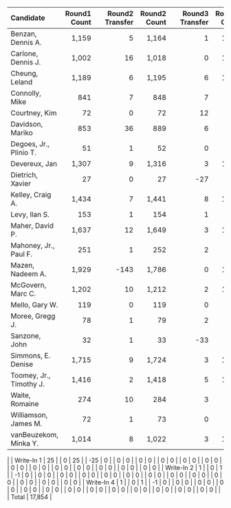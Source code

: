 |               Candidate | Round1 Count |   | Round2 Transfer | Round2 Count |   | Round3 Transfer | Round3 Count |   | Round4 Transfer | Round4 Count |   | Round5 Transfer | Round5 Count |   | Round6 Transfer | Round6 Count |   | Round7 Transfer | Round7 Count |   | Round8 Transfer | Round8 Count |   | Round9 Transfer | Round9 Count |   | Round10 Transfer | Round10 Count |   | Round11 Transfer | Round11 Count |   | Round12 Transfer | Round12 Count |   | Round13 Transfer | Round13 Count |   | Round14 Transfer | Round14 Count |   | Round15 Transfer | Round15 Count |
|:------------------------|-------------:|--:|----------------:|-------------:|--:|----------------:|-------------:|--:|----------------:|-------------:|--:|----------------:|-------------:|--:|----------------:|-------------:|--:|----------------:|-------------:|--:|----------------:|-------------:|--:|----------------:|-------------:|--:|-----------------:|--------------:|--:|-----------------:|--------------:|--:|-----------------:|--------------:|--:|-----------------:|--------------:|--:|-----------------:|--------------:|--:|-----------------:|--------------:|
|       Benzan, Dennis A. |        1,159 |   |               5 |        1,164 |   |               1 |        1,165 |   |               2 |        1,167 |   |               8 |        1,175 |   |               6 |        1,181 |   |               3 |        1,184 |   |               5 |        1,189 |   |               4 |        1,193 |   |               16 |         1,209 |   |               34 |         1,243 |   |               44 |         1,287 |   |               64 |         1,351 |   |           -1,351 |             0 |   |                0 |             0 |
|      Carlone, Dennis J. |        1,002 |   |              16 |        1,018 |   |               0 |        1,018 |   |               2 |        1,020 |   |               3 |        1,023 |   |               0 |        1,023 |   |               4 |        1,027 |   |              11 |        1,038 |   |              10 |        1,048 |   |                2 |         1,050 |   |               18 |         1,068 |   |              261 |         1,329 |   |              142 |         1,471 |   |              135 |         1,606 |   |              180 |         1,786 |
|          Cheung, Leland |        1,189 |   |               6 |        1,195 |   |               6 |        1,201 |   |               2 |        1,203 |   |               3 |        1,206 |   |               8 |        1,214 |   |               1 |        1,215 |   |               5 |        1,220 |   |              11 |        1,231 |   |               12 |         1,243 |   |               23 |         1,266 |   |               54 |         1,320 |   |              174 |         1,494 |   |              212 |         1,706 |   |               80 |         1,786 |
|          Connolly, Mike |          841 |   |               7 |          848 |   |               7 |          855 |   |               5 |          860 |   |               5 |          865 |   |               1 |          866 |   |               3 |          869 |   |               6 |          875 |   |              32 |          907 |   |               13 |           920 |   |               34 |           954 |   |             -954 |             0 |   |                0 |             0 |   |                0 |             0 |   |                0 |             0 |
|           Courtney, Kim |           72 |   |               0 |           72 |   |              12 |           84 |   |               0 |           84 |   |               0 |           84 |   |               0 |           84 |   |             -84 |            0 |   |               0 |            0 |   |               0 |            0 |   |                0 |             0 |   |                0 |             0 |   |                0 |             0 |   |                0 |             0 |   |                0 |             0 |   |                0 |             0 |
|        Davidson, Mariko |          853 |   |              36 |          889 |   |               6 |          895 |   |               6 |          901 |   |               1 |          902 |   |               3 |          905 |   |               9 |          914 |   |               7 |          921 |   |              25 |          946 |   |                2 |           948 |   |               72 |         1,020 |   |              121 |         1,141 |   |           -1,141 |             0 |   |                0 |             0 |   |                0 |             0 |
|  Degoes, Jr., Plinio T. |           51 |   |               1 |           52 |   |               0 |           52 |   |             -52 |            0 |   |               0 |            0 |   |               0 |            0 |   |               0 |            0 |   |               0 |            0 |   |               0 |            0 |   |                0 |             0 |   |                0 |             0 |   |                0 |             0 |   |                0 |             0 |   |                0 |             0 |   |                0 |             0 |
|           Devereux, Jan |        1,307 |   |               9 |        1,316 |   |               3 |        1,319 |   |               7 |        1,326 |   |               2 |        1,328 |   |               1 |        1,329 |   |              15 |        1,344 |   |               5 |        1,349 |   |              16 |        1,365 |   |               13 |         1,378 |   |               30 |         1,408 |   |              189 |         1,597 |   |              184 |         1,781 |   |                5 |         1,786 |   |                0 |         1,786 |
|        Dietrich, Xavier |           27 |   |               0 |           27 |   |             -27 |            0 |   |               0 |            0 |   |               0 |            0 |   |               0 |            0 |   |               0 |            0 |   |               0 |            0 |   |               0 |            0 |   |                0 |             0 |   |                0 |             0 |   |                0 |             0 |   |                0 |             0 |   |                0 |             0 |   |                0 |             0 |
|        Kelley, Craig A. |        1,434 |   |               7 |        1,441 |   |               8 |        1,449 |   |               1 |        1,450 |   |               3 |        1,453 |   |               4 |        1,457 |   |               2 |        1,459 |   |              11 |        1,470 |   |               9 |        1,479 |   |               14 |         1,493 |   |               11 |         1,504 |   |               45 |         1,549 |   |               83 |         1,632 |   |              104 |         1,736 |   |               50 |         1,786 |
|           Levy, Ilan S. |          153 |   |               1 |          154 |   |               1 |          155 |   |               3 |          158 |   |               3 |          161 |   |               0 |          161 |   |               5 |          166 |   |              21 |          187 |   |            -187 |            0 |   |                0 |             0 |   |                0 |             0 |   |                0 |             0 |   |                0 |             0 |   |                0 |             0 |   |                0 |             0 |
|         Maher, David P. |        1,637 |   |              12 |        1,649 |   |               3 |        1,652 |   |               2 |        1,654 |   |               2 |        1,656 |   |               8 |        1,664 |   |               2 |        1,666 |   |              12 |        1,678 |   |               6 |        1,684 |   |               56 |         1,740 |   |                3 |         1,743 |   |               19 |         1,762 |   |               24 |         1,786 |   |                0 |         1,786 |   |                0 |         1,786 |
|   Mahoney, Jr., Paul F. |          251 |   |               1 |          252 |   |               2 |          254 |   |               1 |          255 |   |               0 |          255 |   |               3 |          258 |   |               2 |          260 |   |              11 |          271 |   |               5 |          276 |   |             -276 |             0 |   |                0 |             0 |   |                0 |             0 |   |                0 |             0 |   |                0 |             0 |   |                0 |             0 |
|        Mazen, Nadeem A. |        1,929 |   |            -143 |        1,786 |   |               0 |        1,786 |   |               0 |        1,786 |   |               0 |        1,786 |   |               0 |        1,786 |   |               0 |        1,786 |   |               0 |        1,786 |   |               0 |        1,786 |   |                0 |         1,786 |   |                0 |         1,786 |   |                0 |         1,786 |   |                0 |         1,786 |   |                0 |         1,786 |   |                0 |         1,786 |
|       McGovern, Marc C. |        1,202 |   |              10 |        1,212 |   |               2 |        1,214 |   |               0 |        1,214 |   |               5 |        1,219 |   |               5 |        1,224 |   |               1 |        1,225 |   |               4 |        1,229 |   |               3 |        1,232 |   |               18 |         1,250 |   |               18 |         1,268 |   |               56 |         1,324 |   |               80 |         1,404 |   |              267 |         1,671 |   |              115 |         1,786 |
|          Mello, Gary W. |          119 |   |               0 |          119 |   |               0 |          119 |   |               1 |          120 |   |              14 |          134 |   |               4 |          138 |   |               8 |          146 |   |            -146 |            0 |   |               0 |            0 |   |                0 |             0 |   |                0 |             0 |   |                0 |             0 |   |                0 |             0 |   |                0 |             0 |   |                0 |             0 |
|         Moree, Gregg J. |           78 |   |               1 |           79 |   |               2 |           81 |   |               1 |           82 |   |               1 |           83 |   |             -83 |            0 |   |               0 |            0 |   |               0 |            0 |   |               0 |            0 |   |                0 |             0 |   |                0 |             0 |   |                0 |             0 |   |                0 |             0 |   |                0 |             0 |   |                0 |             0 |
|           Sanzone, John |           32 |   |               1 |           33 |   |             -33 |            0 |   |               0 |            0 |   |               0 |            0 |   |               0 |            0 |   |               0 |            0 |   |               0 |            0 |   |               0 |            0 |   |                0 |             0 |   |                0 |             0 |   |                0 |             0 |   |                0 |             0 |   |                0 |             0 |   |                0 |             0 |
|      Simmons, E. Denise |        1,715 |   |               9 |        1,724 |   |               3 |        1,727 |   |               3 |        1,730 |   |               5 |        1,735 |   |              17 |        1,752 |   |               5 |        1,757 |   |               4 |        1,761 |   |               6 |        1,767 |   |               12 |         1,779 |   |                7 |         1,786 |   |                0 |         1,786 |   |                0 |         1,786 |   |                0 |         1,786 |   |                0 |         1,786 |
| Toomey, Jr., Timothy J. |        1,416 |   |               2 |        1,418 |   |               5 |        1,423 |   |               0 |        1,423 |   |               0 |        1,423 |   |               4 |        1,427 |   |               2 |        1,429 |   |               5 |        1,434 |   |              17 |        1,451 |   |               64 |         1,515 |   |                6 |         1,521 |   |               38 |         1,559 |   |               41 |         1,600 |   |              186 |         1,786 |   |                0 |         1,786 |
|          Waite, Romaine |          274 |   |              10 |          284 |   |               3 |          287 |   |               2 |          289 |   |               7 |          296 |   |               1 |          297 |   |               2 |          299 |   |               4 |          303 |   |              12 |          315 |   |                6 |           321 |   |             -321 |             0 |   |                0 |             0 |   |                0 |             0 |   |                0 |             0 |   |                0 |             0 |
|    Williamson, James M. |           72 |   |               1 |           73 |   |               0 |           73 |   |               2 |           75 |   |             -75 |            0 |   |               0 |            0 |   |               0 |            0 |   |               0 |            0 |   |               0 |            0 |   |                0 |             0 |   |                0 |             0 |   |                0 |             0 |   |                0 |             0 |   |                0 |             0 |   |                0 |             0 |
|   vanBeuzekom, Minka Y. |        1,014 |   |               8 |        1,022 |   |               3 |        1,025 |   |               3 |        1,028 |   |               6 |        1,034 |   |               3 |        1,037 |   |               6 |        1,043 |   |              14 |        1,057 |   |              18 |        1,075 |   |               11 |         1,086 |   |               30 |         1,116 |   |               77 |         1,193 |   |              161 |         1,354 |   |              107 |         1,461 |   |           -1,461 |             0 |
|
|              Write-In 1 |           25 |   |               0 |           25 |   |             -25 |            0 |   |               0 |            0 |   |               0 |            0 |   |               0 |            0 |   |               0 |            0 |   |               0 |            0 |   |               0 |            0 |   |                0 |             0 |   |                0 |             0 |   |                0 |             0 |   |                0 |             0 |   |                0 |             0 |   |                0 |             0 |
|              Write-In 2 |            1 |   |               0 |            1 |   |              -1 |            0 |   |               0 |            0 |   |               0 |            0 |   |               0 |            0 |   |               0 |            0 |   |               0 |            0 |   |               0 |            0 |   |                0 |             0 |   |                0 |             0 |   |                0 |             0 |   |                0 |             0 |   |                0 |             0 |   |                0 |             0 |
|              Write-In 4 |            1 |   |               0 |            1 |   |              -1 |            0 |   |               0 |            0 |   |               0 |            0 |   |               0 |            0 |   |               0 |            0 |   |               0 |            0 |   |               0 |            0 |   |                0 |             0 |   |                0 |             0 |   |                0 |             0 |   |                0 |             0 |   |                0 |             0 |   |                0 |             0 |
|
|                   Total |       17,854 |
